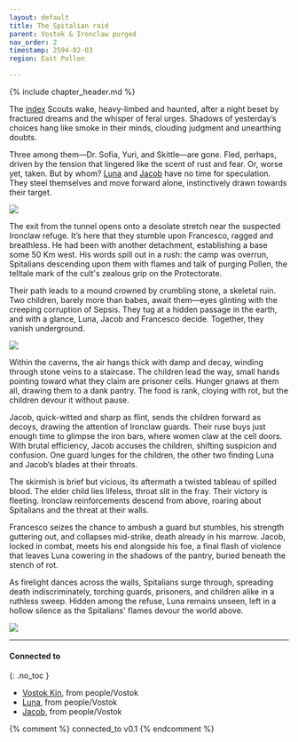 ```yaml
---
layout: default
title: The Spitalian raid
parent: Vostok & Ironclaw purged
nav_order: 2
timestamp: 2594-02-03
region: East Pollen

---
```


{% include chapter_header.md %}

The [index](../../people/Vostok/index.md) Scouts wake, heavy-limbed and haunted, after a night beset by fractured dreams and the whisper of feral urges. Shadows of yesterday’s choices hang like smoke in their minds, clouding judgment and unearthing doubts.

Three among them—Dr. Sofia, Yuri, and Skittle—are gone. Fled, perhaps, driven by the tension that lingered like the scent of rust and fear. Or, worse yet, taken. But by whom? [Luna](../../people/Vostok/luna.md) and [Jacob](../../people/Vostok/jacob.md) have no time for speculation. They steel themselves and move forward alone, instinctively drawn towards their target.

![](https://i.imgur.com/9V3xTWR.png)


The exit from the tunnel opens onto a desolate stretch near the suspected Ironclaw refuge. It’s here that they stumble upon Francesco, ragged and breathless. He had been with another detachment, establishing a base some 50 Km west. His words spill out in a rush: the camp was overrun, Spitalians descending upon them with flames and talk of purging Pollen, the telltale mark of the cult's zealous grip on the Protectorate.

Their path leads to a mound crowned by crumbling stone, a skeletal ruin. Two children, barely more than babes, await them—eyes glinting with the creeping corruption of Sepsis. They tug at a hidden passage in the earth, and with a glance, Luna, Jacob and Francesco decide. Together, they vanish underground.

![](https://i.imgur.com/nKRtuT1.png)


Within the caverns, the air hangs thick with damp and decay, winding through stone veins to a staircase. The children lead the way, small hands pointing toward what they claim are prisoner cells. Hunger gnaws at them all, drawing them to a dank pantry. The food is rank, cloying with rot, but the children devour it without pause.

Jacob, quick-witted and sharp as flint, sends the children forward as decoys, drawing the attention of Ironclaw guards. Their ruse buys just enough time to glimpse the iron bars, where women claw at the cell doors. With brutal efficiency, Jacob accuses the children, shifting suspicion and confusion. One guard lunges for the children, the other two finding Luna and Jacob’s blades at their throats.

The skirmish is brief but vicious, its aftermath a twisted tableau of spilled blood. The elder child lies lifeless, throat slit in the fray. Their victory is fleeting. Ironclaw reinforcements descend from above, roaring about Spitalians and the threat at their walls.

Francesco seizes the chance to ambush a guard but stumbles, his strength guttering out, and collapses mid-strike, death already in his marrow. Jacob, locked in combat, meets his end alongside his foe, a final flash of violence that leaves Luna cowering in the shadows of the pantry, buried beneath the stench of rot.

As firelight dances across the walls, Spitalians surge through, spreading death indiscriminately, torching guards, prisoners, and children alike in a ruthless sweep. Hidden among the refuse, Luna remains unseen, left in a hollow silence as the Spitalians' flames devour the world above.

![](https://i.imgur.com/6WBQGoW.png)

---
#### Connected to
{: .no_toc }

<!-- QueryToSerialize: LIST without ID "["+ title + "](https://terra-campaigns.github.io/" + regexreplace(file.path, ".md", "") + ")" + ", from " + regexreplace(file.folder, "^[^\/]*\/", "") FROM ([[]]) OR outgoing([[]]) WHERE file.path != this.file.path SORT file.folder DESC -->
<!-- SerializedQuery: LIST without ID "["+ title + "](https://terra-campaigns.github.io/" + regexreplace(file.path, ".md", "") + ")" + ", from " + regexreplace(file.folder, "^[^\/]*\/", "") FROM ([[]]) OR outgoing([[]]) WHERE file.path != this.file.path SORT file.folder DESC -->
- [Vostok Kin](https://terra-campaigns.github.io/degenesis/people/Vostok/index), from people/Vostok
- [Luna](https://terra-campaigns.github.io/degenesis/people/Vostok/luna), from people/Vostok
- [Jacob](https://terra-campaigns.github.io/degenesis/people/Vostok/jacob), from people/Vostok
<!-- SerializedQuery END -->


{% comment %}
connected_to v0.1
{% endcomment %}
